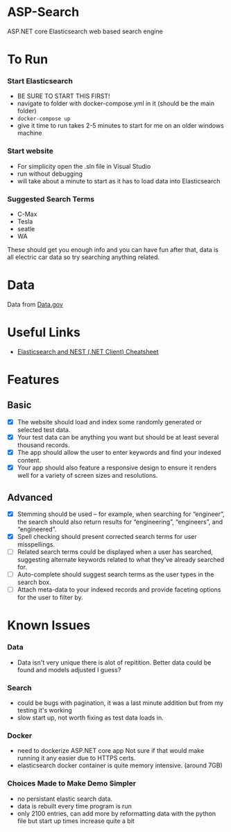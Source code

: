 # ASP-Search

ASP.NET core Elasticsearch web based search engine

# To Run

### Start Elasticsearch

 - BE SURE TO START THIS FIRST!
 - navigate to folder with docker-compose.yml in it (should be the main folder)
 - ```docker-compose up```
 - give it time to run takes 2-5 minutes to start for me on an older windows machine

### Start website
 
 - For simplicity open the .sln file in Visual Studio
 - run without debugging
 - will take about a minute to start as it has to load data into Elasticsearch

### Suggested Search Terms
 - C-Max
 - Tesla
 - seatle
 - WA

These should get you enough info and you can have fun after that, data is all electric car data so try searching anything related.

# Data

Data from [Data.gov](data.gov)

# Useful Links

- [Elasticsearch and NEST (.NET Client) Cheatsheet](https://github.com/mjebrahimi/Elasticsearch-NEST-CheatSheet-Tutorials/blob/master/README.md)

# Features

## Basic

 - [x] The website should load and index some randomly generated or selected test data.
 - [x] Your test data can be anything you want but should be at least several thousand records.
 - [x] The app should allow the user to enter keywords and find your indexed content.
 - [x] Your app should also feature a responsive design to ensure it renders well for a variety of screen sizes and resolutions.

## Advanced

 - [x] Stemming should be used – for example, when searching for “engineer”, the search should also return results for “engineering”, “engineers”, and “engineered”.
 - [x] Spell checking should present corrected search terms for user misspellings.
 - [ ] Related search terms could be displayed when a user has searched, suggesting alternate keywords related to what they’ve already searched for.
 - [ ] Auto-complete should suggest search terms as the user types in the search box.
 - [ ] Attach meta-data to your indexed records and provide faceting options for the user to filter by.

# Known Issues

### Data

 - Data isn't very unique there is alot of repitition. Better data could be found and models adjusted I guess?

### Search

- could be bugs with pagination, it was a last minute addition but from my testing it's working
- slow start up, not worth fixing as test data loads in.

### Docker

- need to dockerize ASP.NET core app Not sure if that would make running it any easier due to HTTPS certs.
- elasticsearch docker container is quite memory intensive. (around 7GB)

### Choices Made to Make Demo Simpler

- no persistant elastic search data. 
- data is rebuilt every time program is run
- only 2100 entries, can add more by reformatting data with the python file but start up times increase quite a bit
